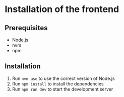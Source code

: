 # Installation of the frontend

## Prerequisites

- Node.js
- nvm
- npm

## Installation

1. Run `nvm use` to use the correct version of Node.js
2. Run `npm install` to install the dependencies
3. Run `npm run dev` to start the development server
